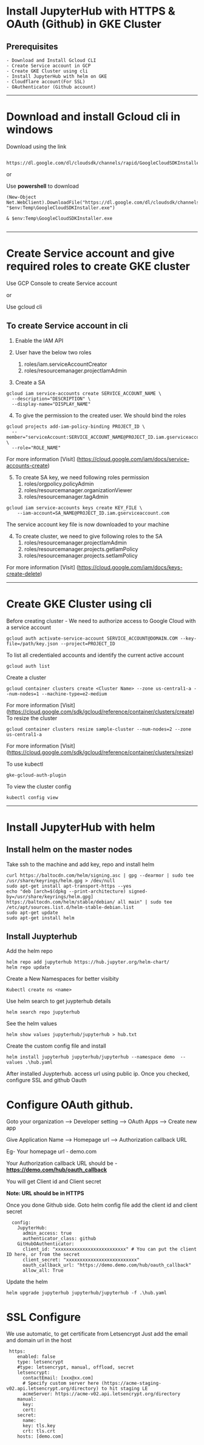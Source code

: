 # Install JupyterHub with HTTPS & OAuth (Github) in GKE Cluster


## Prerequisites 
    - Download and Install Gcloud CLI
    - Create Service account in GCP
    - Create GKE Cluster using cli
    - Install JupyterHub with helm on GKE 
    - Cloudflare account(For SSL)
    - OAuthenticator (Github account)
---
 # Download and install Gcloud cli in windows

 Download using the link
```
 https://dl.google.com/dl/cloudsdk/channels/rapid/GoogleCloudSDKInstaller.exe
```
or

Use **powershell** to download 
```
(New-Object Net.WebClient).DownloadFile("https://dl.google.com/dl/cloudsdk/channels/rapid/GoogleCloudSDKInstaller.exe", "$env:Temp\GoogleCloudSDKInstaller.exe")

& $env:Temp\GoogleCloudSDKInstaller.exe
    
```
---
 # Create Service account and give required roles to create GKE cluster
 
Use GCP Console to create Service account

or

Use gcloud cli

## To create Service account in cli
1. Enable the IAM API
2. User have the below two roles

    1. roles/iam.serviceAccountCreator
    2. roles/resourcemanager.projectIamAdmin


3. Create a SA 
```
gcloud iam service-accounts create SERVICE_ACCOUNT_NAME \
  --description="DESCRIPTION" \
  --display-name="DISPLAY_NAME"
```

4. To give the permission to the created user. We should bind the roles
```
gcloud projects add-iam-policy-binding PROJECT_ID \
  --member="serviceAccount:SERVICE_ACCOUNT_NAME@PROJECT_ID.iam.gserviceaccount.com" \
  --role="ROLE_NAME"
```

For more information [Visit] (https://cloud.google.com/iam/docs/service-accounts-create)

5. To create SA key, we need following roles permission
   1. roles/orgpolicy.policyAdmin
   2. roles/resourcemanager.organizationViewer
   3. roles/resourcemanager.tagAdmin 

```
gcloud iam service-accounts keys create KEY_FILE \
    --iam-account=SA_NAME@PROJECT_ID.iam.gserviceaccount.com
```
The service account key file is now downloaded to your machine

4. To create cluster, we need to give following roles to the SA
    1. roles/resourcemanager.projectIamAdmin
    2. roles/resourcemanager.projects.getIamPolicy
    3. roles/resourcemanager.projects.setIamPolicy

For more information [Visit] (https://cloud.google.com/iam/docs/keys-create-delete)

---
# Create GKE Cluster using cli

Before creating cluster - We need to authorize access to Google Cloud with a service account

```
gcloud auth activate-service-account SERVICE_ACCOUNT@DOMAIN.COM --key-file=/path/key.json --project=PROJECT_ID
```
To list all credentialed accounts and identify the current active account
```
gcloud auth list
```
Create a cluster 
```
gcloud container clusters create <Cluster Name> --zone us-central1-a --num-nodes=1 --machine-type=e2-medium
```

For more information [Visit] (https://cloud.google.com/sdk/gcloud/reference/container/clusters/create)
To resize the cluster 
```
gcloud container clusters resize sample-cluster --num-nodes=2 --zone us-central1-a
```
For more information [Visit] (https://cloud.google.com/sdk/gcloud/reference/container/clusters/resize)

To use kubectl 
```
gke-gcloud-auth-plugin 
```
To view the cluster config
```
kubectl config view
```
---
# Install JupyterHub with helm

## Install helm on the master nodes
Take ssh to the machine and add key, repo and install helm
```
curl https://baltocdn.com/helm/signing.asc | gpg --dearmor | sudo tee /usr/share/keyrings/helm.gpg > /dev/null
sudo apt-get install apt-transport-https --yes
echo "deb [arch=$(dpkg --print-architecture) signed-by=/usr/share/keyrings/helm.gpg] https://baltocdn.com/helm/stable/debian/ all main" | sudo tee /etc/apt/sources.list.d/helm-stable-debian.list
sudo apt-get update
sudo apt-get install helm
```

## Install Juypterhub
Add the helm repo 
```
helm repo add jupyterhub https://hub.jupyter.org/helm-chart/
helm repo update
```
Create a New Namespaces for better visibity
````
Kubectl create ns <name>
``````

Use helm search to get juypterhub details
```
helm search repo jupyterhub
```
See the helm values
```
helm show values jupyterhub/jupyterhub > hub.txt
```
Create the custom config file and install 
```
helm install jupyterhub jupyterhub/jupyterhub --namespace demo  --values .\hub.yaml
``` 
After installed Juypterhub. access url using public ip. Once you checked, configure SSL and github Oauth

# Configure OAuth github.
Goto your organization --> Developer setting --> OAuth Apps --> Create new app 

Give Application Name --> Homepage url --> Authorization callback URL

Eg- Your homepage url - demo.com 

Your Authorization callback URL should be - **https://demo.com/hub/oauth_callback**

You will get Client id and Client secret

**Note: URL should be in HTTPS**

Once you done Github side. Goto helm config file add the client id and client secret 

```
  config:
    JupyterHub:
      admin_access: true
      authenticator_class: github
    GitHubOAuthenticator:
      client_id: "xxxxxxxxxxxxxxxxxxxxxxxxxx" # You can put the client ID here, or from the secret
      client_secret: "xxxxxxxxxxxxxxxxxxxxxxxxxx"
      oauth_callback_url: "https://demo.demo.com/hub/oauth_callback"
      allow_all: True
```

Update the helm 
```
helm upgrade jupyterhub jupyterhub/jupyterhub -f .\hub.yaml
```

# SSL Configure 
We use automatic, to get certificate from Letsencrypt
Just add the email and domain url in the host
```
 https:
    enabled: false
    type: letsencrypt
    #type: letsencrypt, manual, offload, secret
    letsencrypt:
      contactEmail: [xxx@xx.com]
      # Specify custom server here (https://acme-staging-v02.api.letsencrypt.org/directory) to hit staging LE
      acmeServer: https://acme-v02.api.letsencrypt.org/directory
    manual:
      key:
      cert:
    secret:
      name:
      key: tls.key
      crt: tls.crt
    hosts: [demo.com]

```